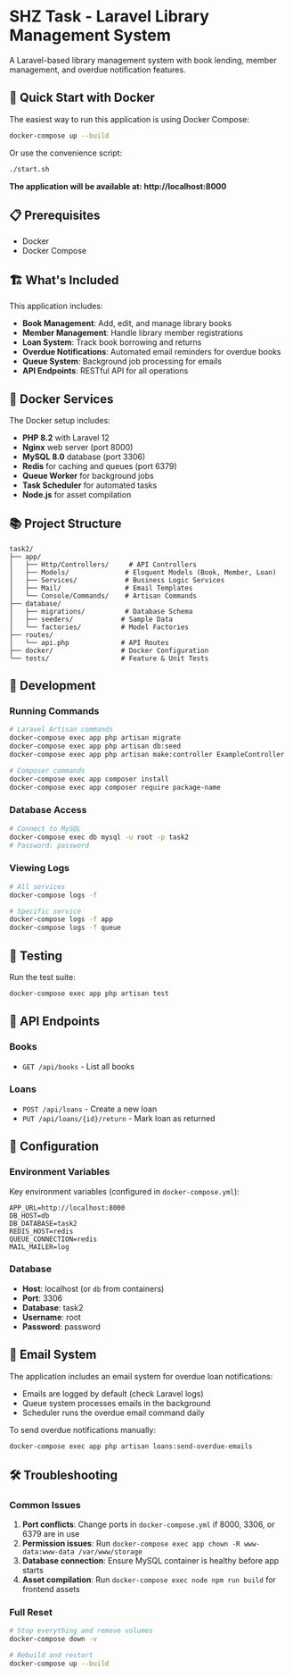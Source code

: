 # SHZ Task - Laravel Library Management System

A Laravel-based library management system with book lending, member management, and overdue notification features.

## 🚀 Quick Start with Docker

The easiest way to run this application is using Docker Compose:

```bash
docker-compose up --build
```

Or use the convenience script:

```bash
./start.sh
```

**The application will be available at: http://localhost:8000**

## 📋 Prerequisites

- Docker
- Docker Compose

## 🏗️ What's Included

This application includes:

- **Book Management**: Add, edit, and manage library books
- **Member Management**: Handle library member registrations
- **Loan System**: Track book borrowing and returns
- **Overdue Notifications**: Automated email reminders for overdue books
- **Queue System**: Background job processing for emails
- **API Endpoints**: RESTful API for all operations

## 🐳 Docker Services

The Docker setup includes:

- **PHP 8.2** with Laravel 12
- **Nginx** web server (port 8000)
- **MySQL 8.0** database (port 3306)
- **Redis** for caching and queues (port 6379)
- **Queue Worker** for background jobs
- **Task Scheduler** for automated tasks
- **Node.js** for asset compilation

## 📚 Project Structure

```
task2/
├── app/
│   ├── Http/Controllers/     # API Controllers
│   ├── Models/              # Eloquent Models (Book, Member, Loan)
│   ├── Services/            # Business Logic Services
│   ├── Mail/                # Email Templates
│   └── Console/Commands/    # Artisan Commands
├── database/
│   ├── migrations/          # Database Schema
│   ├── seeders/            # Sample Data
│   └── factories/          # Model Factories
├── routes/
│   └── api.php             # API Routes
├── docker/                 # Docker Configuration
└── tests/                  # Feature & Unit Tests
```

## 🔧 Development

### Running Commands

```bash
# Laravel Artisan commands
docker-compose exec app php artisan migrate
docker-compose exec app php artisan db:seed
docker-compose exec app php artisan make:controller ExampleController

# Composer commands
docker-compose exec app composer install
docker-compose exec app composer require package-name
```

### Database Access

```bash
# Connect to MySQL
docker-compose exec db mysql -u root -p task2
# Password: password
```

### Viewing Logs

```bash
# All services
docker-compose logs -f

# Specific service
docker-compose logs -f app
docker-compose logs -f queue
```

## 🧪 Testing

Run the test suite:

```bash
docker-compose exec app php artisan test
```

## 📝 API Endpoints

### Books
- `GET /api/books` - List all books

### Loans
- `POST /api/loans` - Create a new loan
- `PUT /api/loans/{id}/return` - Mark loan as returned

## 🔧 Configuration

### Environment Variables

Key environment variables (configured in `docker-compose.yml`):

```env
APP_URL=http://localhost:8000
DB_HOST=db
DB_DATABASE=task2
REDIS_HOST=redis
QUEUE_CONNECTION=redis
MAIL_MAILER=log
```

### Database

- **Host**: localhost (or `db` from containers)
- **Port**: 3306
- **Database**: task2
- **Username**: root
- **Password**: password

## 📧 Email System

The application includes an email system for overdue loan notifications:

- Emails are logged by default (check Laravel logs)
- Queue system processes emails in the background
- Scheduler runs the overdue email command daily

To send overdue notifications manually:

```bash
docker-compose exec app php artisan loans:send-overdue-emails
```

## 🛠️ Troubleshooting

### Common Issues

1. **Port conflicts**: Change ports in `docker-compose.yml` if 8000, 3306, or 6379 are in use
2. **Permission issues**: Run `docker-compose exec app chown -R www-data:www-data /var/www/storage`
3. **Database connection**: Ensure MySQL container is healthy before app starts
4. **Asset compilation**: Run `docker-compose exec node npm run build` for frontend assets

### Full Reset

```bash
# Stop everything and remove volumes
docker-compose down -v

# Rebuild and restart
docker-compose up --build
```
